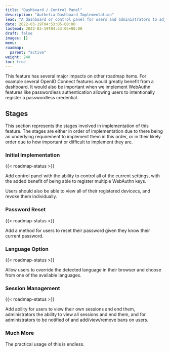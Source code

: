 ```yaml
---
title: "Dashboard / Control Panel"
description: "Authelia Dashboard Implementation"
lead: "A dashboard or control panel for users and administrators to adjust their settings or Authelia's settings is easily one of the most impactful features we can implment."
date: 2022-03-19T04:53:05+00:00
lastmod: 2022-03-19T04:53:05+00:00
draft: false
images: []
menu:
roadmap:
  parent: "active"
weight: 240
toc: true
---
```


This feature has several major impacts on other roadmap items. For example several OpenID Connect features would greatly
benefit from a dashboard. It would also be important when we implement WebAuthn features like passwordless authentication
allowing users to intentionally register a passwordless credential.

## Stages

This section represents the stages involved in implementation of this feature. The stages are either in order of
implementation due to there being an underlying requirement to implement them in this order, or in their likely order
due to how important or difficult to implement they are.

### Initial Implementation

{{< roadmap-status >}}

Add control panel with the ability to control all of the current settings, with the added benefit of being able to
register multiple WebAuthn keys.

Users should also be able to view all of their registered devicecs, and revoke them individually.

### Password Reset

{{< roadmap-status >}}

Add a method for users to reset their password given they know their current password.

### Language Option

{{< roadmap-status >}}

Allow users to override the detected language in their browser and choose from one of the available languages.

### Session Management

{{< roadmap-status >}}

Add ability for users to view their own sessions and end them, administrators the ability to view all sessions and end them,
and for administrators to be notified of and add/view/remove bans on users.

### Much More

The practical usage of this is endless.

